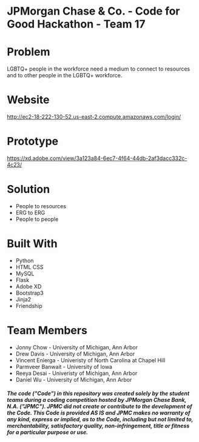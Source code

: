 # JPMorgan Chase & Co. - Code for Good Hackathon - Team 17
# Problem
LGBTQ+ people in the workforce need a medium to connect to resources and 
to other people in the LGBTQ+ workforce.

# Website
http://ec2-18-222-130-52.us-east-2.compute.amazonaws.com/login/

# Prototype
https://xd.adobe.com/view/3a123a84-6ec7-4f64-44db-2af3dacc332c-4c23/

# Solution
* People to resources
* ERG to ERG
* People to people

# Built With
* Python
* HTML CSS
* MySQL
* Flask
* Adobe XD
* Bootstrap3
* Jinja2
* Friendship

# Team Members
* Jonny Chow - University of Michigan, Ann Arbor
* Drew Davis - University of Michigan, Ann Arbor
* Vincent Enierga - Univeristy of North Carolina at Chapel Hill
* Parmveer Banwait - University of Iowa
* Reeya Desai - Univeristy of Michigan, Ann Arbor
* Daniel Wu - University of Michigan, Ann Arbor

##### The code ("Code") in this repository was created solely by the student teams during a coding competition hosted by JPMorgan Chase Bank, N.A. ("JPMC").						JPMC did not create or contribute to the development of the Code.  This Code is provided AS IS and JPMC makes no warranty of any kind, express or implied, as to the Code,						including but not limited to, merchantability, satisfactory quality, non-infringement, title or fitness for a particular purpose or use.